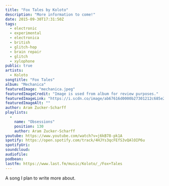 ```yaml
---
title: "Fox Tales by Koloto"
description: "More information to come!"
date: 2015-09-30T17:31:50Z
tags:
  - electronic
  - experimental
  - electronica
  - british
  - glitch-hop
  - brain repair
  - glitch
  - xylophone
public: true
artists:
  - Koloto
songtitle: "Fox Tales"
album: "Mechanica"
featuredImage: "mechanica.jpeg"
featuredImageCredit: "Image is used from album for review purposes."
featuredImageLink: "https://i.scdn.co/image/ab67616d0000b27301212c685e2bfa6414b6689b"
featuredImageAlt: ""
author: Aram Zucker-Scharff
playlists:
  -
    name: "Obsessions"
    position: 130
    author: Aram Zucker-Scharff
youtube: https://www.youtube.com/watch?v=j6kB78-pk1A
spotify: https://open.spotify.com/track/4HJYs3qcFEfS3vQAlOIP6u
spotifyUri: 
soundcloud:
audiofile:
podbean:
lastfm: https://www.last.fm/music/Koloto/_/Fox+Tales
---
```


A song I plan to write more about.
		